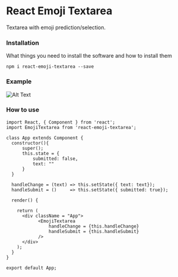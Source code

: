 # React Emoji Textarea

Textarea with emoji prediction/selection.

### Installation

What things you need to install the software and how to install them

```
npm i react-emoji-textarea --save
```

### Example

![Alt Text](https://media.giphy.com/media/l7fCg0pPiAPTrH3GIf/giphy.gif)

### How to use

```
import React, { Component } from 'react';
import EmojiTextarea from 'react-emoji-textarea';

class App extends Component {
  constructor(){
      super();
      this.state = {
          submitted: false,
          text: ""
      }
  }
  
  handleChange = (text) => this.setState({ text: text});
  handleSubmit = ()     => this.setState({ submitted: true});
    
  render() {   
            
    return (
      <div className = "App">
            <EmojiTextarea
                handleChange = {this.handleChange}
                handleSubmit = {this.handleSubmit}
            />
      </div>
    );
  }
}

export default App;
```